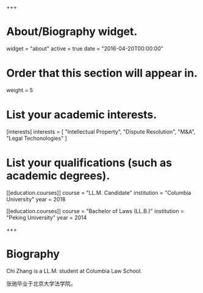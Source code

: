+++
# About/Biography widget.
widget = "about"
active = true
date = "2016-04-20T00:00:00"

# Order that this section will appear in.
weight = 5

# List your academic interests.
[interests]
  interests = [ "Intellectual Property",
    "Dispute Resolution",
    "M&A",
    "Legal Techonologies"
  ]

# List your qualifications (such as academic degrees).
[[education.courses]]
  course = "LL.M. Candidate"
  institution = "Columbia University"
  year = 2018

[[education.courses]]
  course = "Bachelor of Laws (LL.B.)"
  institution = "Peking University"
  year = 2014

+++

# Biography

Chi Zhang is a LL.M. student at Columbia Law School.

张驰毕业于北京大学法学院。
